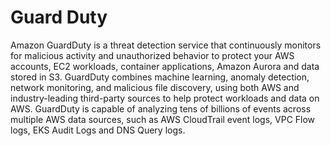 # Guard Duty

Amazon GuardDuty is a threat detection service that continuously monitors for malicious activity and unauthorized behavior to protect your AWS accounts, EC2 workloads, container applications, Amazon Aurora and data stored in S3.
GuardDuty combines machine learning, anomaly detection, network monitoring, and malicious file discovery, using both AWS and industry-leading third-party sources to help protect workloads and data on AWS. GuardDuty is capable of analyzing tens of billions of events across multiple AWS data sources, such as AWS CloudTrail event logs, VPC Flow logs, EKS Audit Logs and DNS Query logs.
